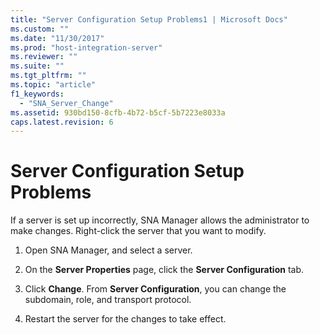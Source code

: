 ```yaml
---
title: "Server Configuration Setup Problems1 | Microsoft Docs"
ms.custom: ""
ms.date: "11/30/2017"
ms.prod: "host-integration-server"
ms.reviewer: ""
ms.suite: ""
ms.tgt_pltfrm: ""
ms.topic: "article"
f1_keywords: 
  - "SNA_Server_Change"
ms.assetid: 930bd150-8cfb-4b72-b5cf-5b7223e8033a
caps.latest.revision: 6
---
```

# Server Configuration Setup Problems
If a server is set up incorrectly, SNA Manager allows the administrator to make changes. Right-click the server that you want to modify.  
  
1.  Open SNA Manager, and select a server.  
  
2.  On the **Server Properties** page, click the **Server Configuration** tab.  
  
3.  Click **Change**. From **Server Configuration**, you can change the subdomain, role, and transport protocol.  
  
4.  Restart the server for the changes to take effect.
